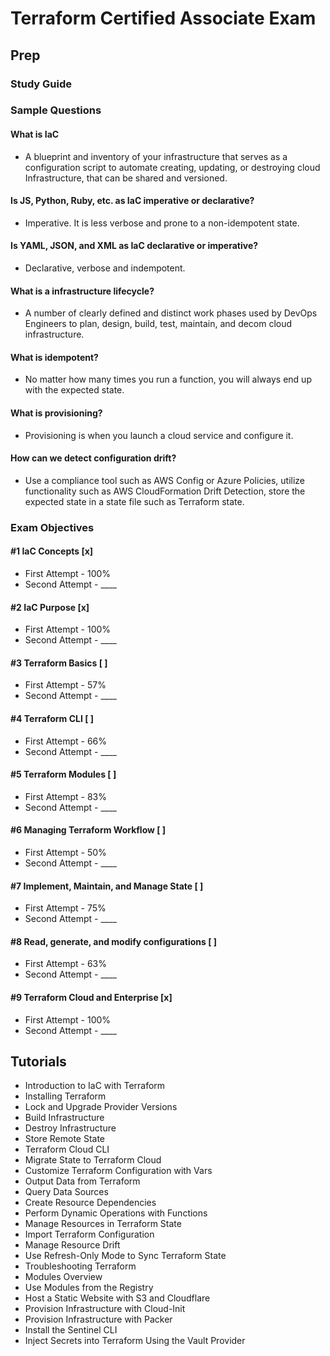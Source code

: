 # Terraform Certified Associate Exam

## Prep

### Study Guide

### Sample Questions

#### What is IaC

- A blueprint and inventory of your infrastructure that serves as a configuration script to automate creating, updating, or destroying cloud Infrastructure, that can be shared and versioned.

#### Is JS, Python, Ruby, etc. as IaC imperative or declarative?

- Imperative. It is less verbose and prone to a non-idempotent state.

#### Is YAML, JSON, and XML as IaC declarative or imperative?

- Declarative, verbose and indempotent.

#### What is a infrastructure lifecycle?

- A number of clearly defined and distinct work phases used by DevOps Engineers to plan, design, build, test, maintain, and decom cloud infrastructure.

#### What is idempotent?

- No matter how many times you run a function, you will always end up with the expected state.

#### What is provisioning?

- Provisioning is when you launch a cloud service and configure it.

#### How can we detect configuration drift?

- Use a compliance tool such as AWS Config or Azure Policies, utilize functionality such as AWS CloudFormation Drift Detection, store the expected state in a state file such as Terraform state.

### Exam Objectives

#### #1 IaC Concepts [x]

- First Attempt - 100%
- Second Attempt - \_\_\_\_

#### #2 IaC Purpose [x]

- First Attempt - 100%
- Second Attempt - \_\_\_\_

#### #3 Terraform Basics [ ]

- First Attempt - 57%
- Second Attempt - \_\_\_\_

#### #4 Terraform CLI [ ]

- First Attempt - 66%
- Second Attempt - \_\_\_\_

#### #5 Terraform Modules [ ]

- First Attempt - 83%
- Second Attempt - \_\_\_\_

#### #6 Managing Terraform Workflow [ ]

- First Attempt - 50%
- Second Attempt - \_\_\_\_

#### #7 Implement, Maintain, and Manage State [ ]

- First Attempt - 75%
- Second Attempt - \_\_\_\_

#### #8 Read, generate, and modify configurations [ ]

- First Attempt - 63%
- Second Attempt - \_\_\_\_

#### #9 Terraform Cloud and Enterprise [x]

- First Attempt - 100%
- Second Attempt - \_\_\_\_

## Tutorials

- Introduction to IaC with Terraform
- Installing Terraform
- Lock and Upgrade Provider Versions
- Build Infrastructure
- Destroy Infrastructure
- Store Remote State
- Terraform Cloud CLI
- Migrate State to Terraform Cloud
- Customize Terraform Configuration with Vars
- Output Data from Terraform
- Query Data Sources
- Create Resource Dependencies
- Perform Dynamic Operations with Functions
- Manage Resources in Terraform State
- Import Terraform Configuration
- Manage Resource Drift
- Use Refresh-Only Mode to Sync Terraform State
- Troubleshooting Terraform
- Modules Overview
- Use Modules from the Registry
- Host a Static Website with S3 and Cloudflare
- Provision Infrastructure with Cloud-Init
- Provision Infrastructure with Packer
- Install the Sentinel CLI
- Inject Secrets into Terraform Using the Vault Provider
